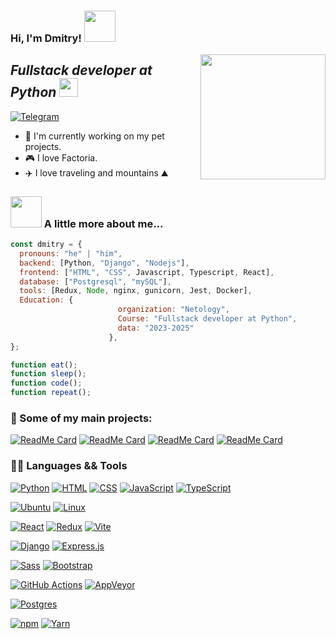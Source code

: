 
<h3> Hi, I'm Dmitry!
<img src="https://media.giphy.com/media/mGcNjsfWAjY5AEZNw6/giphy.gif" width="50">
</h3>
<img align='right' src="https://i.pinimg.com/originals/ed/ec/57/edec57b70e496d6310c0ba533909acb2.gif" width="200" border-radius="50%">
<h2>
<em>Fullstack developer at Python
<img src="https://media.giphy.com/media/WUlplcMpOCEmTGBtBW/giphy.gif" width="30"></em>
</h2>

[![Telegram](https://img.shields.io/badge/Telegram-2CA5E0?logo=telegram&logoColor=white)](https://t.me/dmi_gwa)

- :dart: I'm currently working on my pet projects.
- :video_game: I love Factoria.
- :airplane: I love traveling and mountains :mountain:


### <img src="https://media.giphy.com/media/VgCDAzcKvsR6OM0uWg/giphy.gif" width="50"> A little more about me...  

```javascript
const dmitry = {
  pronouns: "he" | "him",
  backend: [Python, "Django", "Nodejs"],
  frontend: ["HTML", "CSS", Javascript, Typescript, React],
  database: ["Postgresql", "mySQL"],
  tools: [Redux, Node, nginx, gunicorn, Jest, Docker],
  Education: {
                        organization: "Netology",
                        Course: "Fullstack developer at Python",
                        data: "2023-2025"
                      },
};

function eat();
function sleep();
function code();
function repeat();
```

### 🚀 Some of my main projects:

[![ReadMe Card](https://github-readme-stats.vercel.app/api/pin/?username=dim4ik1985&repo=myCloud)](https://github.com/dim4ik1985/myCloud)
[![ReadMe Card](https://github-readme-stats.vercel.app/api/pin/?username=dim4ik1985&repo=films-search)](https://github.com/dim4ik1985/films-search)
[![ReadMe Card](https://github-readme-stats.vercel.app/api/pin/?username=dim4ik1985&repo=note_flow)](https://github.com/dim4ik1985/note_flow)
[![ReadMe Card](https://github-readme-stats.vercel.app/api/pin/?username=dim4ik1985&repo=todo_list)](https://github.com/dim4ik1985/todo_list)



### 👩‍💻 Languages && Tools
[![Python](https://img.shields.io/badge/Python-3776AB?logo=python&logoColor=fff)](#)
[![HTML](https://img.shields.io/badge/HTML-%23E34F26.svg?logo=html5&logoColor=white)](#)
[![CSS](https://img.shields.io/badge/CSS-1572B6?logo=css3&logoColor=fff)](#)
[![JavaScript](https://img.shields.io/badge/JavaScript-F7DF1E?logo=javascript&logoColor=000)](#)
[![TypeScript](https://img.shields.io/badge/TypeScript-3178C6?logo=typescript&logoColor=fff)](#)

[![Ubuntu](https://img.shields.io/badge/Ubuntu-E95420?logo=ubuntu&logoColor=white)](#)
[![Linux](https://img.shields.io/badge/Linux-FCC624?logo=linux&logoColor=black)](#)

[![React](https://img.shields.io/badge/React-%2320232a.svg?logo=react&logoColor=%2361DAFB)](#)
[![Redux](https://img.shields.io/badge/Redux-764ABC?logo=redux&logoColor=fff)](#)
[![Vite](https://img.shields.io/badge/Vite-646CFF?logo=vite&logoColor=fff)](#)

[![Django](https://img.shields.io/badge/Django-%23092E20.svg?logo=django&logoColor=white)](#)
[![Express.js](https://img.shields.io/badge/Express.js-%23404d59.svg?logo=express&logoColor=%2361DAFB)](#)

[![Sass](https://img.shields.io/badge/Sass-C69?logo=sass&logoColor=fff)](#)
[![Bootstrap](https://img.shields.io/badge/Bootstrap-7952B3?logo=bootstrap&logoColor=fff)](#)

[![GitHub Actions](https://img.shields.io/badge/GitHub_Actions-2088FF?logo=github-actions&logoColor=white)](#)
[![AppVeyor](https://img.shields.io/badge/AppVeyor-00B3E0?logo=appveyor&logoColor=fff)](#)

[![Postgres](https://img.shields.io/badge/Postgres-%23316192.svg?logo=postgresql&logoColor=white)](#)

[![npm](https://img.shields.io/badge/npm-CB3837?logo=npm&logoColor=fff)](#)
[![Yarn](https://img.shields.io/badge/Yarn-2C8EBB?logo=yarn&logoColor=fff)](#)




        



<!--
**dim4ik1985/dim4ik1985** is a ✨ _special_ ✨ repository because its `README.md` (this file) appears on your GitHub profile.

Here are some ideas to get you started:

- 🔭 I’m currently working on ...
- 🌱 I’m currently learning ...
- 👯 I’m looking to collaborate on ...
- 🤔 I’m looking for help with ...
- 💬 Ask me about ...
- 📫 How to reach me: ...
- 😄 Pronouns: ...
- ⚡ Fun fact: ...
-->
